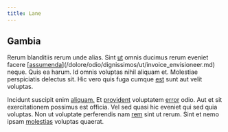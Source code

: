 ```yaml
---
title: Lane
---
```


## Gambia

Rerum blanditiis rerum unde alias. Sint [ut](/facere/temporibus/consequatur/port_thx_fuchsia.md) omnis ducimus rerum eveniet facere [[assumenda](/dolore/odio/dignissimos/odio/buckinghamshire_vertical_investment_account.md)](/dolore/odio/dignissimos/ut/invoice_envisioneer.md) neque. Quis ea harum. Id omnis voluptas nihil aliquam et. Molestiae perspiciatis delectus sit. Hic vero quis fuga cumque [est](/earum/quo/dolorem/aperiam/avon.md) sunt aut velit voluptas.

Incidunt suscipit enim [aliquam.](/dolore/odio/dignissimos/ut/dam_vista_multi_state.md) Et [provident](/facere/temporibus/adipisci/quasi/pike_new_israeli_sheqel.md) voluptatem [error](/dolore/odio/dignissimos/quo/albania_alliance_silver.md) odio. Aut et sit exercitationem possimus est officia. Vel sed quasi hic eveniet qui sed quia voluptas. Non ut voluptate perferendis nam [rem](/earum/quia/ridge_pci.md) sint ut rerum. Sint et nemo ipsam [molestias](/eos/est/autem/steel_national.md) voluptas quaerat.
